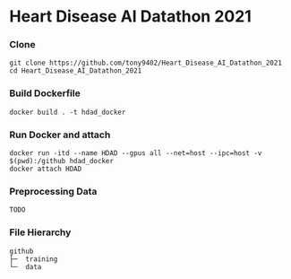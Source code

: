 # Heart Disease AI Datathon 2021

### Clone

```
git clone https://github.com/tony9402/Heart_Disease_AI_Datathon_2021
cd Heart_Disease_AI_Datathon_2021
```

### Build Dockerfile

```
docker build . -t hdad_docker
```

### Run Docker and attach

```
docker run -itd --name HDAD --gpus all --net=host --ipc=host -v $(pwd):/github hdad_docker
docker attach HDAD
```

### Preprocessing Data

```
TODO
```

### File Hierarchy

```
github
├─  training
└─  data
```
